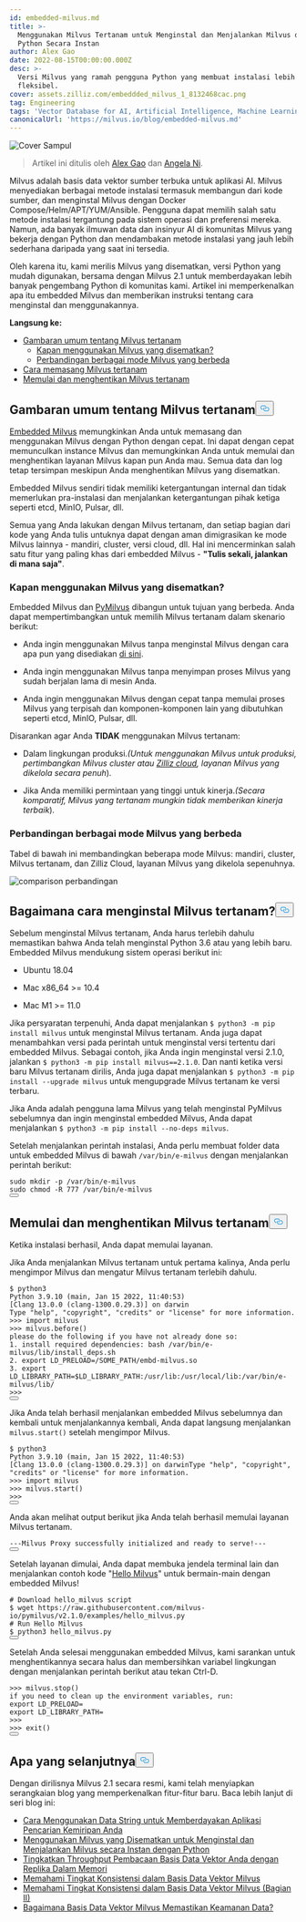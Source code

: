 ```yaml
---
id: embedded-milvus.md
title: >-
  Menggunakan Milvus Tertanam untuk Menginstal dan Menjalankan Milvus dengan
  Python Secara Instan
author: Alex Gao
date: 2022-08-15T00:00:00.000Z
desc: >-
  Versi Milvus yang ramah pengguna Python yang membuat instalasi lebih
  fleksibel.
cover: assets.zilliz.com/embeddded_milvus_1_8132468cac.png
tag: Engineering
tags: 'Vector Database for AI, Artificial Intelligence, Machine Learning'
canonicalUrl: 'https://milvus.io/blog/embedded-milvus.md'
---
```

<p>
  
   <span class="img-wrapper"> <img translate="no" src="https://assets.zilliz.com/embeddded_milvus_1_8132468cac.png" alt="Cover" class="doc-image" id="cover" />
   </span> <span class="img-wrapper"> <span>Sampul</span> </span></p>
<blockquote>
<p>Artikel ini ditulis oleh <a href="https://github.com/soothing-rain/">Alex Gao</a> dan <a href="https://www.linkedin.com/in/yiyun-n-2aa713163/">Angela Ni</a>.</p>
</blockquote>
<p>Milvus adalah basis data vektor sumber terbuka untuk aplikasi AI. Milvus menyediakan berbagai metode instalasi termasuk membangun dari kode sumber, dan menginstal Milvus dengan Docker Compose/Helm/APT/YUM/Ansible. Pengguna dapat memilih salah satu metode instalasi tergantung pada sistem operasi dan preferensi mereka. Namun, ada banyak ilmuwan data dan insinyur AI di komunitas Milvus yang bekerja dengan Python dan mendambakan metode instalasi yang jauh lebih sederhana daripada yang saat ini tersedia.</p>
<p>Oleh karena itu, kami merilis Milvus yang disematkan, versi Python yang mudah digunakan, bersama dengan Milvus 2.1 untuk memberdayakan lebih banyak pengembang Python di komunitas kami. Artikel ini memperkenalkan apa itu embedded Milvus dan memberikan instruksi tentang cara menginstal dan menggunakannya.</p>
<p><strong>Langsung ke:</strong></p>
<ul>
<li><a href="#An-overview-of-embedded-Milvus">Gambaran umum tentang Milvus tertanam</a><ul>
<li><a href="#When-to-use-embedded-Milvus">Kapan menggunakan Milvus yang disematkan?</a></li>
<li><a href="#A-comparison-of-different-modes-of-Milvus">Perbandingan berbagai mode Milvus yang berbeda</a></li>
</ul></li>
<li><a href="#How-to-install-embedded-Milvus">Cara memasang Milvus tertanam</a></li>
<li><a href="#Start-and-stop-embedded-Milvus">Memulai dan menghentikan Milvus tertanam</a></li>
</ul>
<h2 id="An-overview-of-embedded-Milvus" class="common-anchor-header">Gambaran umum tentang Milvus tertanam<button data-href="#An-overview-of-embedded-Milvus" class="anchor-icon" translate="no">
      <svg translate="no"
        aria-hidden="true"
        focusable="false"
        height="20"
        version="1.1"
        viewBox="0 0 16 16"
        width="16"
      >
        <path
          fill="#0092E4"
          fill-rule="evenodd"
          d="M4 9h1v1H4c-1.5 0-3-1.69-3-3.5S2.55 3 4 3h4c1.45 0 3 1.69 3 3.5 0 1.41-.91 2.72-2 3.25V8.59c.58-.45 1-1.27 1-2.09C10 5.22 8.98 4 8 4H4c-.98 0-2 1.22-2 2.5S3 9 4 9zm9-3h-1v1h1c1 0 2 1.22 2 2.5S13.98 12 13 12H9c-.98 0-2-1.22-2-2.5 0-.83.42-1.64 1-2.09V6.25c-1.09.53-2 1.84-2 3.25C6 11.31 7.55 13 9 13h4c1.45 0 3-1.69 3-3.5S14.5 6 13 6z"
        ></path>
      </svg>
    </button></h2><p><a href="https://github.com/milvus-io/embd-milvus">Embedded Milvus</a> memungkinkan Anda untuk memasang dan menggunakan Milvus dengan Python dengan cepat. Ini dapat dengan cepat memunculkan instance Milvus dan memungkinkan Anda untuk memulai dan menghentikan layanan Milvus kapan pun Anda mau. Semua data dan log tetap tersimpan meskipun Anda menghentikan Milvus yang disematkan.</p>
<p>Embedded Milvus sendiri tidak memiliki ketergantungan internal dan tidak memerlukan pra-instalasi dan menjalankan ketergantungan pihak ketiga seperti etcd, MinIO, Pulsar, dll.</p>
<p>Semua yang Anda lakukan dengan Milvus tertanam, dan setiap bagian dari kode yang Anda tulis untuknya dapat dengan aman dimigrasikan ke mode Milvus lainnya - mandiri, cluster, versi cloud, dll. Hal ini mencerminkan salah satu fitur yang paling khas dari embedded Milvus - <strong>"Tulis sekali, jalankan di mana saja"</strong>.</p>
<h3 id="When-to-use-embedded-Milvus" class="common-anchor-header">Kapan menggunakan Milvus yang disematkan?</h3><p>Embedded Milvus dan <a href="https://milvus.io/docs/v2.1.x/install-pymilvus.md">PyMilvus</a> dibangun untuk tujuan yang berbeda. Anda dapat mempertimbangkan untuk memilih Milvus tertanam dalam skenario berikut:</p>
<ul>
<li><p>Anda ingin menggunakan Milvus tanpa menginstal Milvus dengan cara apa pun yang disediakan <a href="https://milvus.io/docs/v2.1.x/install_standalone-docker.md">di sini</a>.</p></li>
<li><p>Anda ingin menggunakan Milvus tanpa menyimpan proses Milvus yang sudah berjalan lama di mesin Anda.</p></li>
<li><p>Anda ingin menggunakan Milvus dengan cepat tanpa memulai proses Milvus yang terpisah dan komponen-komponen lain yang dibutuhkan seperti etcd, MinIO, Pulsar, dll.</p></li>
</ul>
<p>Disarankan agar Anda <strong>TIDAK</strong> menggunakan Milvus tertanam:</p>
<ul>
<li><p>Dalam lingkungan produksi.<em>(Untuk menggunakan Milvus untuk produksi, pertimbangkan Milvus cluster atau <a href="https://zilliz.com/cloud">Zilliz cloud</a>, layanan Milvus yang dikelola secara penuh</em>)<em>.</em></p></li>
<li><p>Jika Anda memiliki permintaan yang tinggi untuk kinerja.<em>(Secara komparatif, Milvus yang tertanam mungkin tidak memberikan kinerja terbaik</em>)<em>.</em></p></li>
</ul>
<h3 id="A-comparison-of-different-modes-of-Milvus" class="common-anchor-header">Perbandingan berbagai mode Milvus yang berbeda</h3><p>Tabel di bawah ini membandingkan beberapa mode Milvus: mandiri, cluster, Milvus tertanam, dan Zilliz Cloud, layanan Milvus yang dikelola sepenuhnya.</p>
<p>
  
   <span class="img-wrapper"> <img translate="no" src="https://assets.zilliz.com/comparison_ebcd7c5b07.jpeg" alt="comparison" class="doc-image" id="comparison" />
   </span> <span class="img-wrapper"> <span>perbandingan</span> </span></p>
<h2 id="How-to-install-embedded-Milvus" class="common-anchor-header">Bagaimana cara menginstal Milvus tertanam?<button data-href="#How-to-install-embedded-Milvus" class="anchor-icon" translate="no">
      <svg translate="no"
        aria-hidden="true"
        focusable="false"
        height="20"
        version="1.1"
        viewBox="0 0 16 16"
        width="16"
      >
        <path
          fill="#0092E4"
          fill-rule="evenodd"
          d="M4 9h1v1H4c-1.5 0-3-1.69-3-3.5S2.55 3 4 3h4c1.45 0 3 1.69 3 3.5 0 1.41-.91 2.72-2 3.25V8.59c.58-.45 1-1.27 1-2.09C10 5.22 8.98 4 8 4H4c-.98 0-2 1.22-2 2.5S3 9 4 9zm9-3h-1v1h1c1 0 2 1.22 2 2.5S13.98 12 13 12H9c-.98 0-2-1.22-2-2.5 0-.83.42-1.64 1-2.09V6.25c-1.09.53-2 1.84-2 3.25C6 11.31 7.55 13 9 13h4c1.45 0 3-1.69 3-3.5S14.5 6 13 6z"
        ></path>
      </svg>
    </button></h2><p>Sebelum menginstal Milvus tertanam, Anda harus terlebih dahulu memastikan bahwa Anda telah menginstal Python 3.6 atau yang lebih baru. Embedded Milvus mendukung sistem operasi berikut ini:</p>
<ul>
<li><p>Ubuntu 18.04</p></li>
<li><p>Mac x86_64 &gt;= 10.4</p></li>
<li><p>Mac M1 &gt;= 11.0</p></li>
</ul>
<p>Jika persyaratan terpenuhi, Anda dapat menjalankan <code translate="no">$ python3 -m pip install milvus</code> untuk menginstal Milvus tertanam. Anda juga dapat menambahkan versi pada perintah untuk menginstal versi tertentu dari embedded Milvus. Sebagai contoh, jika Anda ingin menginstal versi 2.1.0, jalankan <code translate="no">$ python3 -m pip install milvus==2.1.0</code>. Dan nanti ketika versi baru Milvus tertanam dirilis, Anda juga dapat menjalankan <code translate="no">$ python3 -m pip install --upgrade milvus</code> untuk mengupgrade Milvus tertanam ke versi terbaru.</p>
<p>Jika Anda adalah pengguna lama Milvus yang telah menginstal PyMilvus sebelumnya dan ingin menginstal embedded Milvus, Anda dapat menjalankan <code translate="no">$ python3 -m pip install --no-deps milvus</code>.</p>
<p>Setelah menjalankan perintah instalasi, Anda perlu membuat folder data untuk embedded Milvus di bawah <code translate="no">/var/bin/e-milvus</code> dengan menjalankan perintah berikut:</p>
<pre><code translate="no"><span class="hljs-built_in">sudo</span> <span class="hljs-built_in">mkdir</span> -p /var/bin/e-milvus
<span class="hljs-built_in">sudo</span> <span class="hljs-built_in">chmod</span> -R 777 /var/bin/e-milvus
<button class="copy-code-btn"></button></code></pre>
<h2 id="Start-and-stop-embedded-Milvus" class="common-anchor-header">Memulai dan menghentikan Milvus tertanam<button data-href="#Start-and-stop-embedded-Milvus" class="anchor-icon" translate="no">
      <svg translate="no"
        aria-hidden="true"
        focusable="false"
        height="20"
        version="1.1"
        viewBox="0 0 16 16"
        width="16"
      >
        <path
          fill="#0092E4"
          fill-rule="evenodd"
          d="M4 9h1v1H4c-1.5 0-3-1.69-3-3.5S2.55 3 4 3h4c1.45 0 3 1.69 3 3.5 0 1.41-.91 2.72-2 3.25V8.59c.58-.45 1-1.27 1-2.09C10 5.22 8.98 4 8 4H4c-.98 0-2 1.22-2 2.5S3 9 4 9zm9-3h-1v1h1c1 0 2 1.22 2 2.5S13.98 12 13 12H9c-.98 0-2-1.22-2-2.5 0-.83.42-1.64 1-2.09V6.25c-1.09.53-2 1.84-2 3.25C6 11.31 7.55 13 9 13h4c1.45 0 3-1.69 3-3.5S14.5 6 13 6z"
        ></path>
      </svg>
    </button></h2><p>Ketika instalasi berhasil, Anda dapat memulai layanan.</p>
<p>Jika Anda menjalankan Milvus tertanam untuk pertama kalinya, Anda perlu mengimpor Milvus dan mengatur Milvus tertanam terlebih dahulu.</p>
<pre><code translate="no">$ python3
Python 3.9.10 (main, Jan 15 2022, 11:40:53)
[Clang 13.0.0 (clang-1300.0.29.3)] on darwin
Type <span class="hljs-string">&quot;help&quot;</span>, <span class="hljs-string">&quot;copyright&quot;</span>, <span class="hljs-string">&quot;credits&quot;</span> or <span class="hljs-string">&quot;license&quot;</span> <span class="hljs-keyword">for</span> more information.
&gt;&gt;&gt; import milvus
&gt;&gt;&gt; milvus.before()
please <span class="hljs-keyword">do</span> the following <span class="hljs-keyword">if</span> you have not already <span class="hljs-keyword">done</span> so:
1. install required dependencies: bash /var/bin/e-milvus/lib/install_deps.sh
2. <span class="hljs-built_in">export</span> LD_PRELOAD=/SOME_PATH/embd-milvus.so
3. <span class="hljs-built_in">export</span> LD_LIBRARY_PATH=<span class="hljs-variable">$LD_LIBRARY_PATH</span>:/usr/lib:/usr/local/lib:/var/bin/e-milvus/lib/
&gt;&gt;&gt;
<button class="copy-code-btn"></button></code></pre>
<p>Jika Anda telah berhasil menjalankan embedded Milvus sebelumnya dan kembali untuk menjalankannya kembali, Anda dapat langsung menjalankan <code translate="no">milvus.start()</code> setelah mengimpor Milvus.</p>
<pre><code translate="no">$ python3
Python <span class="hljs-number">3.9</span><span class="hljs-number">.10</span> (main, Jan <span class="hljs-number">15</span> <span class="hljs-number">2022</span>, <span class="hljs-number">11</span>:<span class="hljs-number">40</span>:<span class="hljs-number">53</span>)
[Clang <span class="hljs-number">13.0</span><span class="hljs-number">.0</span> (clang-<span class="hljs-number">1300.0</span><span class="hljs-number">.29</span><span class="hljs-number">.3</span>)] on darwinType <span class="hljs-string">&quot;help&quot;</span>, <span class="hljs-string">&quot;copyright&quot;</span>, <span class="hljs-string">&quot;credits&quot;</span> <span class="hljs-keyword">or</span> <span class="hljs-string">&quot;license&quot;</span> <span class="hljs-keyword">for</span> more information.
<span class="hljs-meta">&gt;&gt;&gt; </span><span class="hljs-keyword">import</span> milvus
<span class="hljs-meta">&gt;&gt;&gt; </span>milvus.start()
&gt;&gt;&gt;
<button class="copy-code-btn"></button></code></pre>
<p>Anda akan melihat output berikut jika Anda telah berhasil memulai layanan Milvus tertanam.</p>
<pre><code translate="no">---<span class="hljs-title class_">Milvus</span> <span class="hljs-title class_">Proxy</span> successfully initialized and ready to serve!---
<button class="copy-code-btn"></button></code></pre>
<p>Setelah layanan dimulai, Anda dapat membuka jendela terminal lain dan menjalankan contoh kode &quot;<a href="https://github.com/milvus-io/embd-milvus/blob/main/milvus/examples/hello_milvus.py">Hello Milvus</a>&quot; untuk bermain-main dengan embedded Milvus!</p>
<pre><code translate="no"><span class="hljs-comment"># Download hello_milvus script</span>
$ wget https://raw.githubusercontent.com/milvus-io/pymilvus/v2.1.0/examples/hello_milvus.py
<span class="hljs-comment"># Run Hello Milvus </span>
$ python3 hello_milvus.py
<button class="copy-code-btn"></button></code></pre>
<p>Setelah Anda selesai menggunakan embedded Milvus, kami sarankan untuk menghentikannya secara halus dan membersihkan variabel lingkungan dengan menjalankan perintah berikut atau tekan Ctrl-D.</p>
<pre><code translate="no">&gt;&gt;&gt; milvus.stop()
<span class="hljs-keyword">if</span> you need to clean up the environment variables, run:
<span class="hljs-built_in">export</span> LD_PRELOAD=
<span class="hljs-built_in">export</span> LD_LIBRARY_PATH=
&gt;&gt;&gt;
&gt;&gt;&gt; <span class="hljs-built_in">exit</span>()
<button class="copy-code-btn"></button></code></pre>
<h2 id="Whats-next" class="common-anchor-header">Apa yang selanjutnya<button data-href="#Whats-next" class="anchor-icon" translate="no">
      <svg translate="no"
        aria-hidden="true"
        focusable="false"
        height="20"
        version="1.1"
        viewBox="0 0 16 16"
        width="16"
      >
        <path
          fill="#0092E4"
          fill-rule="evenodd"
          d="M4 9h1v1H4c-1.5 0-3-1.69-3-3.5S2.55 3 4 3h4c1.45 0 3 1.69 3 3.5 0 1.41-.91 2.72-2 3.25V8.59c.58-.45 1-1.27 1-2.09C10 5.22 8.98 4 8 4H4c-.98 0-2 1.22-2 2.5S3 9 4 9zm9-3h-1v1h1c1 0 2 1.22 2 2.5S13.98 12 13 12H9c-.98 0-2-1.22-2-2.5 0-.83.42-1.64 1-2.09V6.25c-1.09.53-2 1.84-2 3.25C6 11.31 7.55 13 9 13h4c1.45 0 3-1.69 3-3.5S14.5 6 13 6z"
        ></path>
      </svg>
    </button></h2><p>Dengan dirilisnya Milvus 2.1 secara resmi, kami telah menyiapkan serangkaian blog yang memperkenalkan fitur-fitur baru. Baca lebih lanjut di seri blog ini:</p>
<ul>
<li><a href="https://milvus.io/blog/2022-08-08-How-to-use-string-data-to-empower-your-similarity-search-applications.md">Cara Menggunakan Data String untuk Memberdayakan Aplikasi Pencarian Kemiripan Anda</a></li>
<li><a href="https://milvus.io/blog/embedded-milvus.md">Menggunakan Milvus yang Disematkan untuk Menginstal dan Menjalankan Milvus secara Instan dengan Python</a></li>
<li><a href="https://milvus.io/blog/in-memory-replicas.md">Tingkatkan Throughput Pembacaan Basis Data Vektor Anda dengan Replika Dalam Memori</a></li>
<li><a href="https://milvus.io/blog/understanding-consistency-levels-in-the-milvus-vector-database.md">Memahami Tingkat Konsistensi dalam Basis Data Vektor Milvus</a></li>
<li><a href="https://milvus.io/blog/understanding-consistency-levels-in-the-milvus-vector-database-2.md">Memahami Tingkat Konsistensi dalam Basis Data Vektor Milvus (Bagian II)</a></li>
<li><a href="https://milvus.io/blog/data-security.md">Bagaimana Basis Data Vektor Milvus Memastikan Keamanan Data?</a></li>
</ul>
